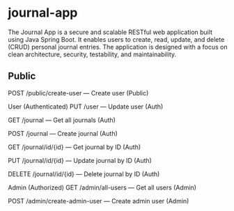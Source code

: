 # journal-app
The Journal App is a secure and scalable RESTful web application built using Java Spring Boot. It enables users to create, read, update, and delete (CRUD) personal journal entries. The application is designed with a focus on clean architecture, security, testability, and maintainability. 

## Public
POST /public/create-user — Create user (Public)

User (Authenticated)
PUT /user — Update user (Auth)

GET /journal — Get all journals (Auth)

POST /journal — Create journal (Auth)

GET /journal/id/{id} — Get journal by ID (Auth)

PUT /journal/id/{id} — Update journal by ID (Auth)

DELETE /journal/id/{id} — Delete journal by ID (Auth)

Admin (Authorized)
GET /admin/all-users — Get all users (Admin)

POST /admin/create-admin-user — Create admin user (Admin)
